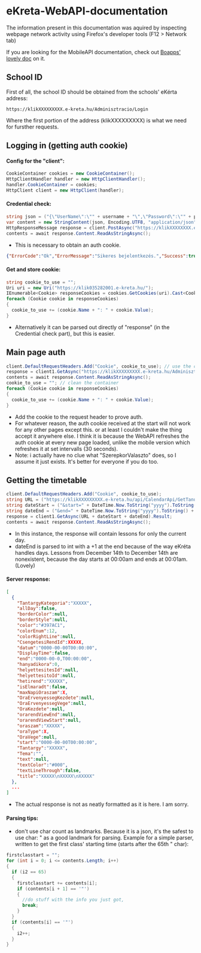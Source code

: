 # eKreta-WebAPI-documentation

The information present in this documentation was aquired by inspecting webpage network activity using Firefox's developer tools (F12 > Network tab)

If you are looking for the MobileAPI documentation, check out [Boapps' lovely doc](https://github.com/boapps/e-kreta-api-docs) on it.

## School ID
First of all, the school ID should be obtained from the schools' eKérta address:
```
https://klikXXXXXXXXX.e-kreta.hu/Adminisztracio/Login
```
Where the first portion of the address (klikXXXXXXXXX) is what we need for fursther requests.

## Logging in (getting auth cookie)
#### Config for the "client":
```C#
CookieContainer cookies = new CookieContainer();
HttpClientHandler handler = new HttpClientHandler();
handler.CookieContainer = cookies;
HttpClient client = new HttpClient(handler);
```

#### Credential check:
```C#
string json = ("{\"UserName\":\"" + username + "\",\"Password\":\"" + password + "\"}");
var content = new StringContent(json, Encoding.UTF8, "application/json");
HttpResponseMessage response = client.PostAsync("https://klikXXXXXXXX.e-kreta.hu/Adminisztracio/Login/LoginCheck", content).Result;
contents = await response.Content.ReadAsStringAsync();
```
* This is necessary to obtain an auth cookie.
```json
{"ErrorCode":"Ok","ErrorMessage":"Sikeres bejelentkezés.","Success":true,"WarningMessage":""}
```

#### Get and store cookie:
```C#
string cookie_to_use = "";
Uri uri = new Uri("https://klik035282001.e-kreta.hu/");
IEnumerable<Cookie> responseCookies = cookies.GetCookies(uri).Cast<Cookie>();
foreach (Cookie cookie in responseCookies)
{
  cookie_to_use += (cookie.Name + ": " + cookie.Value);
}
```
* Alternatively it can be parsed out directly of "response" (in the Credential check part), but this is easier.

## Main page auth
```C#
client.DefaultRequestHeaders.Add("Cookie", cookie_to_use); // use the cookie we just received to authenticate
response = client1.GetAsync("https://klikXXXXXXXXX.e-kreta.hu/Adminisztracio/SzerepkorValaszto").Result;
contents = await response.Content.ReadAsStringAsync();
cookie_to_use = ""; // clean the container
foreach (Cookie cookie in responseCookies)
{
  cookie_to_use += (cookie.Name + ": " + cookie.Value);
}
```
* Add the cookie to the request header to prove auth.
* For whatever reason, the auth cookie received at the start will not work for any other pages except this. or at least I couldn't make the thing accept it anywhere else. I think it is because the WebAPI refreshes the auth cookie at every new page loaded, unlike the mobile version which refreshes it at set intervalls (30 seconds).
* Note: i actually have no clue what "SzerepkorValaszto" does, so I assume it just exists. It's better for everyone if you do too.

## Getting the timetable
```C#
client.DefaultRequestHeaders.Add("Cookie", cookie_to_use);
string URL = ("https://klikXXXXXXXXX.e-kreta.hu/api/CalendarApi/GetTanuloOrarend?tanarId=-1&osztalyCsoportId=-1&tanuloId=-1&teremId=-1&kellCsengetesiRendMegjelenites=false&csakOrarendiOra=false&kellTanoranKivuliFoglalkozasok=false&kellTevekenysegek=false&kellTanevRendje=true&szuresTanevRendjeAlapjan=false")
string dateStart = ("&start=" + DateTime.Now.ToString("yyyy").ToString() + "-" + DateTime.Now.ToString("MM").ToString() + "-" + DateTime.Now.ToString("dd").ToString());
string dateEnd = ("&end=" + DateTime.Now.ToString("yyyy").ToString() + "-" + DateTime.Now.ToString("MM").ToString() + "-" + (Int32.Parse(DateTime.Now.ToString("dd").ToString())+1).ToString());
response = client1.GetAsync(URL + dateStart + dateEnd).Result;
contents = await response.Content.ReadAsStringAsync();
```
* In this instance, the response will contain lessons for only the current day.
* dateEnd is parsed to int with a +1 at the end because of the way eKréta handles days. Lessons from December 14th to December 14th are nonexistent, because the day starts at 00:00am and ends at 00:01am. (Lovely)

#### Server response:
```json
[
  {
    "TantargyKategoria":"XXXXX",
    "allDay":false,
    "borderColor":null,
    "borderStyle":null,
    "color":"#397AC1",
    "colorEnum":12,
    "colorRightLine":null,
    "CsengetesiRendId":XXXXX,
    "datum":"0000-00-00T00:00:00",
    "DisplayTime":false,
    "end":"0000-00-0,T00:00:00",
    "hanyadikora":0,
    "helyettesitesId":null,
    "helyettesitoId":null,
    "hetirend":"XXXXX",
    "isElmaradt":false,
    "maxNapiOraszam":X,
    "OraErvenyessegKezdete":null,
    "OraErvenyessegVege":null,
    "OraKezdete":null,
    "orarendViewEnd":null,
    "orarendViewStart":null,
    "oraszam":"XXXXX",
    "oraType":X,
    "OraVege":null,
    "start":"0000-00-00T00:00:00",
    "Tantargy":"XXXXX",
    "Tema":"",
    "text":null,
    "textColor":"#000",
    "textLineThrough":false,
    "title":"XXXXX\nXXXXX\nXXXXX"
  },
  ...
]
```
* The actual response is not as neatly formatted as it is here. I am sorry.

#### Parsing tips:
* don't use char count as landmarks. Because it is a json, it's the safest to use char: " as a good landmark for parsing.
Example for a simple parser, written to get the first class' starting time (starts after the 65th " char):
```C#
firstclasstart = "";
for (int i = 0; i <= contents.Length; i++)
{              
  if (i2 == 65)
  {
    firstclasstart += contents[i];
    if (contents[i + 1] == '"')
    {
      //do stuff with the info you just got, 
      break;
    }
  }
  if (contents[i] == '"')
  {
    i2++;
  }
}
```
